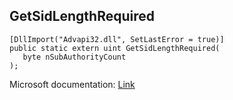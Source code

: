 ## GetSidLengthRequired

```
[DllImport("Advapi32.dll", SetLastError = true)]
public static extern uint GetSidLengthRequired(
   byte nSubAuthorityCount
);
```

Microsoft documentation: [Link](https://docs.microsoft.com/en-us/windows/win32/api/securitybaseapi/nf-securitybaseapi-getsidlengthrequired)
